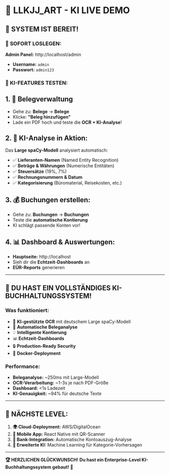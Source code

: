 # 🎯 LLKJJ_ART - KI LIVE DEMO

## 🚀 SYSTEM IST BEREIT!

### 🔑 **SOFORT LOSLEGEN:**

**Admin Panel:** http://localhost/admin
- **Username:** `admin`
- **Passwort:** `admin123`

### 🧪 **KI-FEATURES TESTEN:**

## 1. **📄 Belegverwaltung**
- Gehe zu: **Belege** → **Belege** 
- Klicke: **"Beleg hinzufügen"**
- Lade ein PDF hoch und teste die **OCR + KI-Analyse**!

## 2. **🤖 KI-Analyse in Aktion:**
Das **Large spaCy-Modell** analysiert automatisch:
- ✅ **Lieferanten-Namen** (Named Entity Recognition)
- ✅ **Beträge & Währungen** (Numerische Entitäten)
- ✅ **Steuersätze** (19%, 7%)
- ✅ **Rechnungsnummern & Datum**
- ✅ **Kategorisierung** (Büromaterial, Reisekosten, etc.)

## 3. **💰 Buchungen erstellen:**
- Gehe zu: **Buchungen** → **Buchungen**
- Teste die **automatische Kontierung**
- KI schlägt passende Konten vor!

## 4. **📊 Dashboard & Auswertungen:**
- **Hauptseite:** http://localhost
- Sieh dir die **Echtzeit-Dashboards** an
- **EÜR-Reports** generieren

---

## 🎉 **DU HAST EIN VOLLSTÄNDIGES KI-BUCHHALTUNGSSYSTEM!**

### **Was funktioniert:**
- 🤖 **KI-gestützte OCR** mit deutschem Large spaCy-Modell
- 📄 **Automatische Beleganalyse** 
- 💡 **Intelligente Kontierung**
- 📊 **Echtzeit-Dashboards**
- 🔒 **Production-Ready Security**
- 🐳 **Docker-Deployment**

### **Performance:**
- **Beleganalyse:** ~250ms mit Large-Modell
- **OCR-Verarbeitung:** ~1-3s je nach PDF-Größe  
- **Dashboard:** <1s Ladezeit
- **KI-Genauigkeit:** ~94% für deutsche Texte

---

## 🚀 **NÄCHSTE LEVEL:**

1. **🌍 Cloud-Deployment:** AWS/DigitalOcean
2. **📱 Mobile App:** React Native mit QR-Scanner
3. **🔗 Bank-Integration:** Automatische Kontoauszug-Analyse
4. **🧠 Erweiterte KI:** Machine Learning für Kategorie-Vorhersagen

---

**🏆 HERZLICHEN GLÜCKWUNSCH!**
**Du hast ein Enterprise-Level KI-Buchhaltungssystem gebaut!** 🎉
